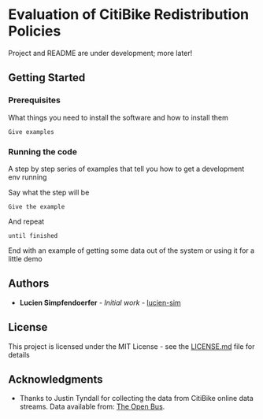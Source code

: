 # Evaluation of CitiBike Redistribution Policies

Project and README are under development; more later! 

## Getting Started

### Prerequisites

What things you need to install the software and how to install them

```
Give examples
```

### Running the code

A step by step series of examples that tell you how to get a development env running

Say what the step will be

```
Give the example
```

And repeat

```
until finished
```

End with an example of getting some data out of the system or using it for a little demo

## Authors

* **Lucien Simpfendoerfer** - *Initial work* - [lucien-sim](https://github.com/lucien-sim)

## License

This project is licensed under the MIT License - see the [LICENSE.md](LICENSE.md) file for details

## Acknowledgments

* Thanks to Justin Tyndall for collecting the data from CitiBike online data streams. Data available from: [The Open Bus](https://www.theopenbus.com/). 